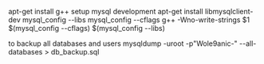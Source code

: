 apt-get install g++
setup mysql development
	apt-get install libmysqlclient-dev
	mysql_config --libs
	mysql_config --cflags
	g++ -Wno-write-strings $1 $(mysql_config --cflags) $(mysql_config --libs)

to backup all databases and users
	mysqldump -uroot -p"Wole9anic-" --all-databases > db_backup.sql
